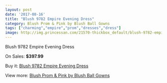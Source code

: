 ```yaml
---
layout: post
date: '2017-08-16'
title: "Blush 9782 Empire Evening Dress"
category: Blush Prom & Pink by Blush Ball Gowns
tags: ["charming","empire","prom","dresses","dress"]
image: http://img.princessan.com/21570-thickbox_default/blush-9782-empire-evening-dress.jpg
---
```

Blush 9782 Empire Evening Dress

On Sales: **$397.99**
<a href="https://www.princessan.com/en/9767-blush-9782-empire-evening-dress.html"><amp-img layout="responsive" width="600" height="600" src="//img.princessan.com/21570-thickbox_default/blush-9782-empire-evening-dress.jpg" alt="Blush 9782 Empire Evening Dress 0" /></a>

Buy it: [Blush 9782 Empire Evening Dress](https://www.princessan.com/en/9767-blush-9782-empire-evening-dress.html "Blush 9782 Empire Evening Dress")

View more: [Blush Prom & Pink by Blush Ball Gowns](https://www.princessan.com/en/78- "Blush Prom & Pink by Blush Ball Gowns")